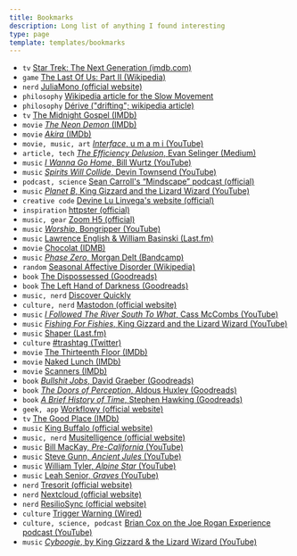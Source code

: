 ```yaml
---
title: Bookmarks
description: Long list of anything I found interesting
type: page
template: templates/bookmarks
---
```


- `tv` [Star Trek: The Next Generation (imdb.com)](https://www.imdb.com/title/tt0092455/reference)
- `game` [The Last Of Us: Part II (Wikipedia)](https://en.wikipedia.org/wiki/The_Last_of_Us_Part_II)
- `nerd` [JuliaMono (official website)](https://juliamono.netlify.app)
- `philosophy` [Wikipedia article for the Slow Movement](https://www.slowmovement.com/)
- `philosophy` [Dérive ("drifting"; wikipedia article)](https://en.wikipedia.org/wiki/D%C3%A9rive)
- `tv` [The Midnight Gospel (IMDb)](https://www.imdb.com/title/tt11639414/reference)
- `movie` [_The Neon Demon_ (IMDb)](https://www.imdb.com/title/tt1974419)
- `movie` [_Akira_ (IMDb)](https://www.imdb.com/title/tt0094625)
- `movie, music, art` [_Interface_, u m a m i (YouTube)](https://www.youtube.com/watch?v=b_V-VJQT6pM)
- `article, tech` [_The Efficiency Delusion_, Evan Selinger (Medium)](https://onezero.medium.com/the-efficiency-delusion-f6a97241e1e1)
- `music` [_I Wanna Go Home_, Bill Wurtz (YouTube)](https://www.youtube.com/watch?v=vjUOJEXiX3g)
- `music` [_Spirits Will Collide_, Devin Townsend (YouTube)](https://www.youtube.com/watch?v=AdHJurX0yVA)
- `podcast, science` [Sean Carroll's “Mindscape” podcast (official)](https://www.preposterousuniverse.com/podcast/)
- `music` [_Planet B_, King Gizzard and the Lizard Wizard (YouTube)](https://www.youtube.com/watch?v=qtTi_uyYynA)
- `creative code` [Devine Lu Linvega's website (official)](https://wiki.xxiivv.com/#home)
- `inspiration` [httpster (official)](http://httpster.net)
- `music, gear` [Zoom H5 (official)](https://www.zoom-na.com/products/field-video-recording/field-recording/zoom-h5-handy-recorder)
- `music` [_Worship_, Bongripper (YouTube)](https://www.youtube.com/watch?v=drzzGClaEKU)
- `music` [Lawrence English & William Basinski (Last.fm)](https://www.last.fm/music/William+Basinski+%252B+Lawrence+English)
- `movie` [Chocolat (IDMB)](https://www.imdb.com/title/tt0241303)
- `music` [_Phase Zero_, Morgan Delt (Bandcamp)](https://morgandelt.bandcamp.com/album/phase-zero)
- `random` [Seasonal Affective Disorder (Wikipedia)](https://en.wikipedia.org/wiki/Seasonal_affective_disorder)
- `book` [The Dispossessed (Goodreads)](https://www.goodreads.com/book/show/13651.The_Dispossessed)
- `book` [The Left Hand of Darkness (Goodreads)](https://www.goodreads.com/book/show/18423.The_Left_Hand_of_Darkness)
- `music, nerd` [Discover Quickly](https://discoverquickly.com)
- `culture, nerd` [Mastodon (official website)](https://joinmastodon.org/)
- `music` [_I Followed The River South To What_, Cass McCombs (YouTube)](https://www.youtube.com/watch?v=zDU76HfuaBY)
- `music` [_Fishing For Fishies_, King Gizzard and the Lizard Wizard (YouTube)](https://www.youtube.com/watch?v=beIDKFwXam0)
- `music` [Shaper (Last.fm)](https://www.last.fm/music/Shaper)
- `culture` [#trashtag (Twitter)](https://twitter.com/search?q=%23trashtag)
- `movie` [The Thirteenth Floor (IMDb)](https://www.imdb.com/title/tt0139809)
- `movie` [Naked Lunch (IMDb)](https://www.imdb.com/title/tt0102511)
- `movie` [Scanners (IMDb)](https://www.imdb.com/title/tt0081455)
- `book` [_Bullshit Jobs_, David Graeber (Goodreads)](https://www.goodreads.com/book/show/34466958-bullshit-jobs)
- `book` [_The Doors of Perception_, Aldous Huxley (Goodreads)](https://www.goodreads.com/book/show/3188964-the-doors-of-perception)
- `book` [_A Brief History of Time_, Stephen Hawking (Goodreads)](https://www.goodreads.com/book/show/3869.A_Brief_History_of_Time)
- `geek, app` [Workflowy (official website)](https://workflowy.com/)
- `tv` [The Good Place (IMDb)](https://www.imdb.com/title/tt4955642/)
- `music` [King Buffalo (official website)](https://kingbuffalo.com/)
- `music, nerd` [Musitelligence (official website)](https://musitelligence.com)
- `music` [Bill MacKay, _Pre-California_ (YouTube)](https://www.youtube.com/watch?v=wxMq8wu7nmg)
- `music` [Steve Gunn, _Ancient Jules_ (YouTube)](https://www.youtube.com/watch?v=W79x_WuvQ5Y)
- `music` [William Tyler, _Alpine Star_ (YouTube)](https://www.youtube.com/watch?v=WDuSevWPnCA)
- `music` [Leah Senior, _Graves_ (YouTube)](https://www.youtube.com/watch?v=-R30wogqnhU)
- `nerd` [Tresorit (official website)](https://tresorit.com)
- `nerd` [Nextcloud (official website)](https://nextcloud.com/)
- `nerd` [ResilioSync (official website)](https://www.resilio.com/individuals/)
- `culture` [Trigger Warning (Wired)](https://www.wired.com/story/trigger-warning-netflix-hosted-shows/)
- `culture, science, podcast` [Brian Cox on the Joe Rogan Experience podcast (YouTube)](https://www.youtube.com/watch?v=wieRZoJSVtw)
- `music` [_Cyboogie_, by King Gizzard & the Lizard Wizard (YouTube)](https://www.youtube.com/watch?v=_un9PYsE1_g)
